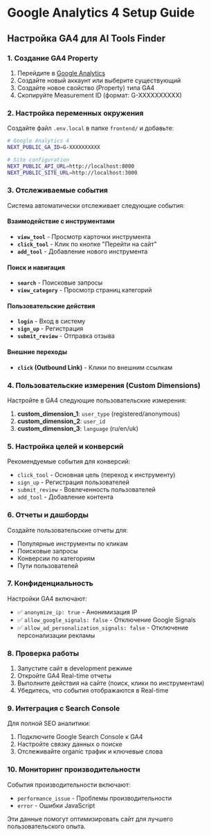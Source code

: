 # Google Analytics 4 Setup Guide

## Настройка GA4 для AI Tools Finder

### 1. Создание GA4 Property

1. Перейдите в [Google Analytics](https://analytics.google.com/)
2. Создайте новый аккаунт или выберите существующий
3. Создайте новое свойство (Property) типа GA4
4. Скопируйте Measurement ID (формат: G-XXXXXXXXXX)

### 2. Настройка переменных окружения

Создайте файл `.env.local` в папке `frontend/` и добавьте:

```bash
# Google Analytics 4
NEXT_PUBLIC_GA_ID=G-XXXXXXXXXX

# Site configuration  
NEXT_PUBLIC_API_URL=http://localhost:8000
NEXT_PUBLIC_SITE_URL=http://localhost:3000
```

### 3. Отслеживаемые события

Система автоматически отслеживает следующие события:

#### Взаимодействие с инструментами
- **`view_tool`** - Просмотр карточки инструмента
- **`click_tool`** - Клик по кнопке "Перейти на сайт"
- **`add_tool`** - Добавление нового инструмента

#### Поиск и навигация
- **`search`** - Поисковые запросы
- **`view_category`** - Просмотр страниц категорий

#### Пользовательские действия
- **`login`** - Вход в систему
- **`sign_up`** - Регистрация
- **`submit_review`** - Отправка отзыва

#### Внешние переходы
- **`click` (Outbound Link)** - Клики по внешним ссылкам

### 4. Пользовательские измерения (Custom Dimensions)

Настройте в GA4 следующие пользовательские измерения:

1. **custom_dimension_1**: `user_type` (registered/anonymous)
2. **custom_dimension_2**: `user_id` 
3. **custom_dimension_3**: `language` (ru/en/uk)

### 5. Настройка целей и конверсий

Рекомендуемые события для конверсий:
- `click_tool` - Основная цель (переход к инструменту)
- `sign_up` - Регистрация пользователей
- `submit_review` - Вовлеченность пользователей
- `add_tool` - Добавление контента

### 6. Отчеты и дашборды

Создайте пользовательские отчеты для:
- Популярные инструменты по кликам
- Поисковые запросы
- Конверсии по категориям
- Пути пользователей

### 7. Конфиденциальность

Настройки GA4 включают:
- ✅ `anonymize_ip: true` - Анонимизация IP
- ✅ `allow_google_signals: false` - Отключение Google Signals
- ✅ `allow_ad_personalization_signals: false` - Отключение персонализации рекламы

### 8. Проверка работы

1. Запустите сайт в development режиме
2. Откройте GA4 Real-time отчеты
3. Выполните действия на сайте (поиск, клики по инструментам)
4. Убедитесь, что события отображаются в Real-time

### 9. Интеграция с Search Console

Для полной SEO аналитики:
1. Подключите Google Search Console к GA4
2. Настройте связку данных о поиске
3. Отслеживайте organic трафик и ключевые слова

### 10. Мониторинг производительности

События производительности включают:
- `performance_issue` - Проблемы производительности
- `error` - Ошибки JavaScript

Эти данные помогут оптимизировать сайт для лучшего пользовательского опыта.